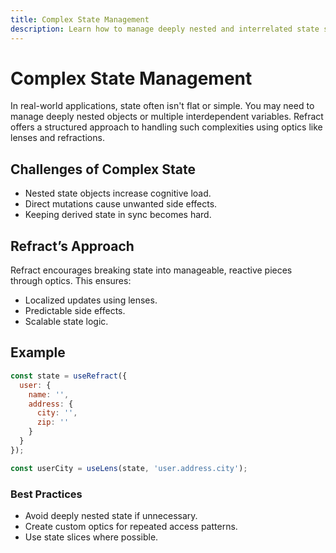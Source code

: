 ```yaml
---
title: Complex State Management
description: Learn how to manage deeply nested and interrelated state structures in Refract.
---
```


# Complex State Management

In real-world applications, state often isn't flat or simple. You may need to manage deeply nested objects or multiple interdependent variables. Refract offers a structured approach to handling such complexities using optics like lenses and refractions.

## Challenges of Complex State

- Nested state objects increase cognitive load.
- Direct mutations cause unwanted side effects.
- Keeping derived state in sync becomes hard.

## Refract’s Approach

Refract encourages breaking state into manageable, reactive pieces through optics. This ensures:

- Localized updates using lenses.
- Predictable side effects.
- Scalable state logic.

## Example

```js
const state = useRefract({
  user: {
    name: '',
    address: {
      city: '',
      zip: ''
    }
  }
});

const userCity = useLens(state, 'user.address.city');
```
### Best Practices
- Avoid deeply nested state if unnecessary.
- Create custom optics for repeated access patterns.
- Use state slices where possible.
